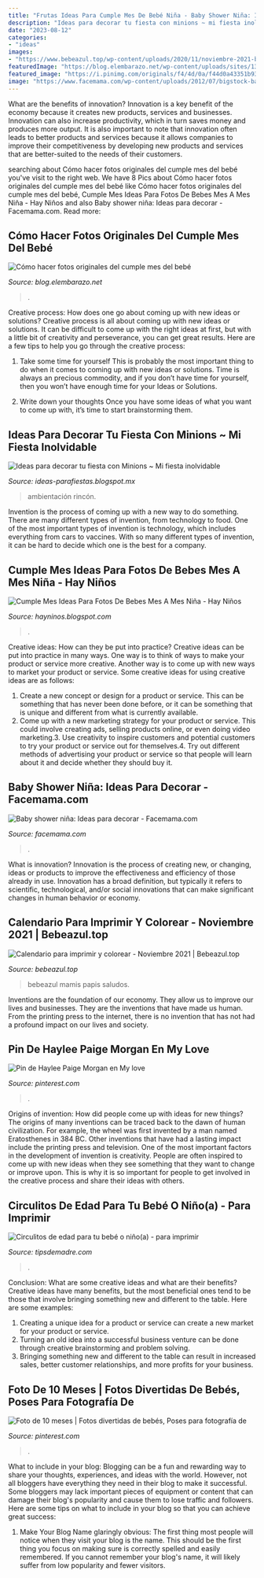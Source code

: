 ```yaml
---
title: "Frutas Ideas Para Cumple Mes De Bebé Niña - Baby Shower Niña: Ideas Para Decorar"
description: "Ideas para decorar tu fiesta con minions ~ mi fiesta inolvidable"
date: "2023-08-12"
categories:
- "ideas"
images:
- "https://www.bebeazul.top/wp-content/uploads/2020/11/noviembre-2021-bebeazul.top-3.png"
featuredImage: "https://blog.elembarazo.net/wp-content/uploads/sites/13/2018/06/como-recordar-cumple-mes-bebe.jpg"
featured_image: "https://i.pinimg.com/originals/f4/4d/0a/f44d0a43351b9385782e38f535e7490e.jpg"
image: "https://www.facemama.com/wp-content/uploads/2012/07/bigstock-baby-shower-its-a-girl-pink-gi-95754710-1-514x342.jpg"
---
```



What are the benefits of innovation?
Innovation is a key benefit of the economy because it creates new products, services and businesses. Innovation can also increase productivity, which in turn saves money and produces more output. It is also important to note that innovation often leads to better products and services because it allows companies to improve their competitiveness by developing new products and services that are better-suited to the needs of their customers.

	

		
searching about Cómo hacer fotos originales del cumple mes del bebé you've visit to the right web. We have 8 Pics about Cómo hacer fotos originales del cumple mes del bebé like Cómo hacer fotos originales del cumple mes del bebé, Cumple Mes Ideas Para Fotos De Bebes Mes A Mes Niña - Hay Niños and also Baby shower niña: Ideas para decorar - Facemama.com. Read more:
		
    
## Cómo Hacer Fotos Originales Del Cumple Mes Del Bebé

<img loading=lazy src="https://blog.elembarazo.net/wp-content/uploads/sites/13/2018/06/como-recordar-cumple-mes-bebe.jpg" onerror="this.onerror=null;this.src='https://tse3.mm.bing.net/th?id=OIP.tDCkFvSo2xT9lUJsn3cNbgHaJ5&amp;pid=15.1';" alt="Cómo hacer fotos originales del cumple mes del bebé">

_Source: blog.elembarazo.net_

>. 

	

Creative process: How does one go about coming up with new ideas or solutions?
Creative process is all about coming up with new ideas or solutions. It can be difficult to come up with the right ideas at first, but with a little bit of creativity and perseverance, you can get great results. Here are a few tips to help you go through the creative process:
1. Take some time for yourself 
This is probably the most important thing to do when it comes to coming up with new ideas or solutions. Time is always an precious commodity, and if you don’t have time for yourself, then you won’t have enough time for your Ideas or Solutions.

2. Write down your thoughts 
Once you have some ideas of what you want to come up with, it’s time to start brainstorming them.

    
## Ideas Para Decorar Tu Fiesta Con Minions ~ Mi Fiesta Inolvidable

<img loading=lazy src="https://4.bp.blogspot.com/-bguIUHIuD2w/Vdji6GmTfKI/AAAAAAAAt-k/8nkxBL6d2bc/s1600/minions4.jpg" onerror="this.onerror=null;this.src='https://tse2.mm.bing.net/th?id=OIP.rZQqe2bWkqbLNfHowR01UwHaE5&amp;pid=15.1';" alt="Ideas para decorar tu fiesta con Minions ~ Mi fiesta inolvidable">

_Source: ideas-parafiestas.blogspot.mx_

>ambientación rincón. 

	

Invention is the process of coming up with a new way to do something. There are many different types of invention, from technology to food. One of the most important types of invention is technology, which includes everything from cars to vaccines. With so many different types of invention, it can be hard to decide which one is the best for a company.

    
## Cumple Mes Ideas Para Fotos De Bebes Mes A Mes Niña - Hay Niños

<img loading=lazy src="https://i.pinimg.com/736x/fa/65/f5/fa65f5dcdf3d10d25f87aa78dccfa8e2.jpg" onerror="this.onerror=null;this.src='https://tse4.mm.bing.net/th?id=OIP.a21whwysjdW7N-BuPeSVugHaJL&amp;pid=15.1';" alt="Cumple Mes Ideas Para Fotos De Bebes Mes A Mes Niña - Hay Niños">

_Source: hayninos.blogspot.com_

>. 

	

Creative ideas: How can they be put into practice?
Creative ideas can be put into practice in many ways. One way is to think of ways to make your product or service more creative. Another way is to come up with new ways to market your product or service. Some creative ideas for using creative ideas are as follows:
1. Create a new concept or design for a product or service. This can be something that has never been done before, or it can be something that is unique and different from what is currently available.
2. Come up with a new marketing strategy for your product or service. This could involve creating ads, selling products online, or even doing video marketing.3. Use creativity to inspire customers and potential customers to try your product or service out for themselves.4. Try out different methods of advertising your product or service so that people will learn about it and decide whether they should buy it.

    
## Baby Shower Niña: Ideas Para Decorar - Facemama.com

<img loading=lazy src="https://www.facemama.com/wp-content/uploads/2012/07/bigstock-baby-shower-its-a-girl-pink-gi-95754710-1-514x342.jpg" onerror="this.onerror=null;this.src='https://tse2.mm.bing.net/th?id=OIP.0Kmu3xwikbbgc9bsQWGz5gHaE7&amp;pid=15.1';" alt="Baby shower niña: Ideas para decorar - Facemama.com">

_Source: facemama.com_

>. 

	

What is innovation?
Innovation is the process of creating new, or changing, ideas or products to improve the effectiveness and efficiency of those already in use. Innovation has a broad definition, but typically it refers to scientific, technological, and/or social innovations that can make significant changes in human behavior or economy.

    
## Calendario Para Imprimir Y Colorear - Noviembre 2021 | Bebeazul.top

<img loading=lazy src="https://www.bebeazul.top/wp-content/uploads/2020/11/noviembre-2021-bebeazul.top-3.png" onerror="this.onerror=null;this.src='https://tse4.mm.bing.net/th?id=OIP.yS73rkY-vHj9whEfef_BlgAAAA&amp;pid=15.1';" alt="Calendario para imprimir y colorear - Noviembre 2021 | Bebeazul.top">

_Source: bebeazul.top_

>bebeazul mamis papis saludos. 

	

Inventions are the foundation of our economy. They allow us to improve our lives and businesses. They are the inventions that have made us human. From the printing press to the internet, there is no invention that has not had a profound impact on our lives and society.

    
## Pin De Haylee Paige Morgan En My Love

<img loading=lazy src="https://i.pinimg.com/originals/68/d1/a0/68d1a02717663a40ef914f213070ee9a.jpg" onerror="this.onerror=null;this.src='https://tse2.mm.bing.net/th?id=OIP.soHTNJKGNZCl40oQXy6PbAHaHa&amp;pid=15.1';" alt="Pin de Haylee Paige Morgan en My love">

_Source: pinterest.com_

>. 

	

Origins of invention: How did people come up with ideas for new things?
The origins of many inventions can be traced back to the dawn of human civilization. For example, the wheel was first invented by a man named Eratosthenes in 384 BC. Other inventions that have had a lasting impact include the printing press and television. 
One of the most important factors in the development of invention is creativity. People are often inspired to come up with new ideas when they see something that they want to change or improve upon. This is why it is so important for people to get involved in the creative process and share their ideas with others.

    
## Circulitos De Edad Para Tu Bebé O Niño(a) - Para Imprimir

<img loading=lazy src="https://tipsdemadre.com/wp-content/uploads/2015/09/circulo_nina02_anos.jpg" onerror="this.onerror=null;this.src='https://tse2.mm.bing.net/th?id=OIP.QbKm0RRwUu7JLHdMEuZa3wHaJl&amp;pid=15.1';" alt="Circulitos de edad para tu bebé o niño(a) - para imprimir">

_Source: tipsdemadre.com_

>. 

	

Conclusion: What are some creative ideas and what are their benefits?
Creative ideas have many benefits, but the most beneficial ones tend to be those that involve bringing something new and different to the table. Here are some examples:
1. Creating a unique idea for a product or service can create a new market for your product or service.
2. Turning an old idea into a successful business venture can be done through creative brainstorming and problem solving.
3. Bringing something new and different to the table can result in increased sales, better customer relationships, and more profits for your business.

    
## Foto De 10 Meses | Fotos Divertidas De Bebés, Poses Para Fotografía De

<img loading=lazy src="https://i.pinimg.com/originals/f4/4d/0a/f44d0a43351b9385782e38f535e7490e.jpg" onerror="this.onerror=null;this.src='https://tse2.mm.bing.net/th?id=OIP.yIMvCDNGC4JdZ8VSAa9pswHaFj&amp;pid=15.1';" alt="Foto de 10 meses | Fotos divertidas de bebés, Poses para fotografía de">

_Source: pinterest.com_

>. 

	

What to include in your blog:
Blogging can be a fun and rewarding way to share your thoughts, experiences, and ideas with the world. However, not all bloggers have everything they need in their blog to make it successful. Some bloggers may lack important pieces of equipment or content that can damage their blog's popularity and cause them to lose traffic and followers. Here are some tips on what to include in your blog so that you can achieve great success:
1. Make Your Blog Name glaringly obvious: The first thing most people will notice when they visit your blog is the name. This should be the first thing you focus on making sure is correctly spelled and easily remembered. If you cannot remember your blog's name, it will likely suffer from low popularity and fewer visitors.


